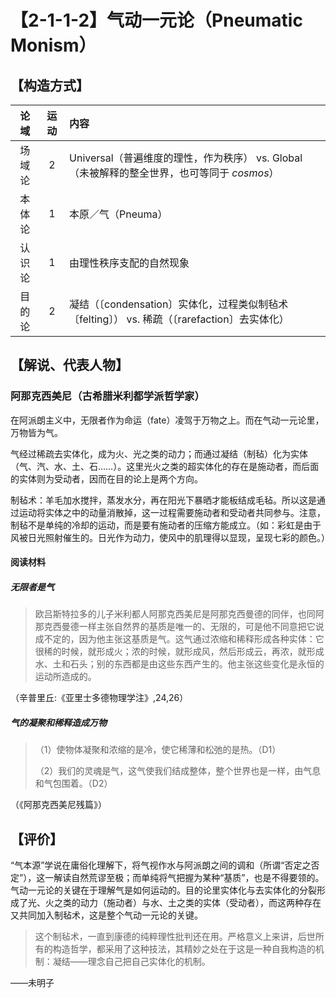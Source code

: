 # 【2-1-1-2】气动一元论（Pneumatic Monism）

## 【构造方式】
|  论域  | 运动 | 内容                   |
| :----: | :--: | :--------------------- |
| 场域论 |   2  |Universal（普遍维度的理性，作为秩序） vs. Global（未被解释的整全世界，也可等同于 *cosmos*） |
| 本体论 |   1  |本原／气（Pneuma） |
| 认识论 |   1  |由理性秩序支配的自然现象 |
| 目的论 |   2  | 凝结（〔condensation〕实体化，过程类似制毡术〔felting〕） vs. 稀疏（〔rarefaction〕去实体化） |

## 【解说、代表人物】

### 阿那克西美尼（古希腊米利都学派哲学家）

在阿派朗主义中，无限者作为命运（fate）凌驾于万物之上。而在气动一元论里，万物皆为气。

气经过稀疏去实体化，成为火、光之类的动力；而通过凝结（制毡）化为实体（气、汽、水、土、石……）。这里光火之类的超实体化的存在是施动者，而后面的实体则为受动者，因而在目的论上是两个方向。

制毡术：羊毛加水搅拌，蒸发水分，再在阳光下暴晒才能板结成毛毡。所以这是通过运动将实体之中的动量消散掉，这一过程需要施动者和受动者共同参与。注意，制毡不是单纯的冷却的运动，而是要有施动者的压缩方能成立。（如：彩虹是由于风被日光照射催生的。日光作为动力，使风中的肌理得以显现，呈现七彩的颜色。）
#### 阅读材料

##### 无限者是气

> 欧吕斯特拉多的儿子米利都人阿那克西美尼是阿那克西曼德的同伴，也同阿那克西曼德一样主张自然界的基质是唯一的、无限的，可是他不同意把它说成不定的，因为他主张这基质是气。这气通过浓缩和稀释形成各种实体：它很稀的时候，就形成火；浓的时候，就形成风，然后形成云，再浓，就形成水、土和石头；别的东西都是由这些东西产生的。他主张这些变化是永恒的运动所造成的。

（辛普里丘:《亚里士多德物理学注》,24,26）

##### 气的凝聚和稀释造成万物

> （1）使物体凝聚和浓缩的是冷，使它稀薄和松弛的是热。（D1）
>
> （2）我们的灵魂是气，这气使我们结成整体，整个世界也是一样，由气息和气包围着。（D2）

（《阿那克西美尼残篇》）

## 【评价】
“气本源”学说在庸俗化理解下，将气视作水与阿派朗之间的调和（所谓“否定之否定”），这一解读自然荒谬至极；而单纯将气把握为某种“基质”，也是不得要领的。气动一元论的关键在于理解气是如何运动的。目的论里实体化与去实体化的分裂形成了光、火之类的动力（施动者）与水、土之类的实体（受动者），而这两种存在又共同加入制毡术，这是整个气动一元论的关键。

> 这个制毡术，一直到康德的纯粹理性批判还在用。严格意义上来讲，后世所有的构造哲学，都采用了这种技法，其精妙之处在于这是一种自我构造的机制：凝结——理念自己把自己实体化的机制。

——未明子
